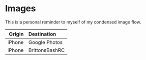 # Images

This is a personal reminder to myself of my condensed image flow.

| Origin | Destination    |
| -----: | :------------- |
| iPhone | Google Photos  |
| iPhone | BrittonsBashRC |
